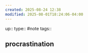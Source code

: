 ```yaml
---
created: 2025-08-24 12:38
modified: 2025-08-01T18:24:06-04:00
---
```

up::
type:: #note
tags::
## procrastination



